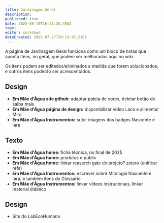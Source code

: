 ```yaml
---
title: Jardinagem Geral
description: 
published: true
date: 2025-08-19T16:21:38.486Z
tags: 
editor: markdown
dateCreated: 2025-07-27T20:14:36.216Z
---
```


A página de Jardinagem Geral funciona como um bloco de notas que aponta itens, no geral, que podem ser melhorados aqui no wiki.

Os itens podem ser editados/eliminados a medida que forem solucionados, e outros itens poderão ser acrescentados.



## Design
- **Em Mãe d'Água site github:** adaptar paleta de cores, deletar botão de saiba mais
- **Em Mãe d'Água página de design:** disponibilizar vídeo Laco e alimentar Miro
- **Em Mãe d'Água Instrumentos:** subir imagens dos badges Nascente e Iara




## Texto
- **Em Mãe d'Água home:** ficha técnica, no final de 2025
- **Em Mãe d'Água home:** produtos e publis
- **Em Mãe d'Água home:** linkar reaserch gate do projeto? zotero (unificar refs)
- **Em Mãe d'Água Instrumentos:** escrever sobre Mitologia Nascente e Iara, e também itens do Glossário
- **Em Mãe d'Água Instrumentos:** linkar vídeos instrucionais, linkar material didático

## Design
- Site do LabEcoHumana


